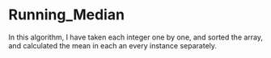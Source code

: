 # Running_Median
In this algorithm, I have taken each integer one by one, and sorted the array,  and calculated the mean in each an every instance separately.
